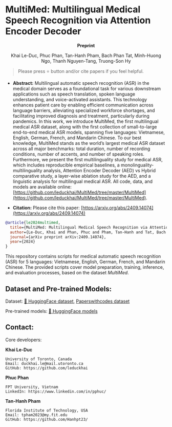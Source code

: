 # MultiMed: Multilingual Medical Speech Recognition via Attention Encoder Decoder

**<div align="center">Preprint</div>**

<div align="center">Khai Le-Duc, Phuc Phan, Tan-Hanh Pham, Bach Phan Tat, Minh-Huong Ngo, Thanh Nguyen-Tang, Truong-Son Hy</div>


> Please press ⭐ button and/or cite papers if you feel helpful.

* **Abstract:**
Multilingual automatic speech recognition (ASR) in the medical domain serves as a foundational task for various downstream applications such as speech translation, spoken language understanding, and voice-activated assistants. This technology enhances patient care by enabling efficient communication across language barriers, alleviating specialized workforce shortages, and facilitating improved diagnosis and treatment, particularly during pandemics. In this work, we introduce MultiMed, the first multilingual medical ASR dataset, along with the first collection of small-to-large end-to-end medical ASR models, spanning five languages: Vietnamese, English, German, French, and Mandarin Chinese. To our best knowledge, MultiMed stands as the world’s largest medical ASR dataset across all major benchmarks: total duration, number of recording conditions, number of accents, and number of speaking roles. Furthermore, we present the first multilinguality study for medical ASR, which includes reproducible empirical baselines, a monolinguality-multilinguality analysis, Attention Encoder Decoder (AED) vs Hybrid comparative study, a layer-wise ablation study for the AED, and a linguistic analysis for multilingual medical ASR. All code, data, and models are available online: [https://github.com/leduckhai/MultiMed/tree/master/MultiMed](https://github.com/leduckhai/MultiMed/tree/master/MultiMed).

* **Citation:**
Please cite this paper: [https://arxiv.org/abs/2409.14074](https://arxiv.org/abs/2409.14074)

``` bibtex
@article{le2024multimed,
  title={MultiMed: Multilingual Medical Speech Recognition via Attention Encoder Decoder},
  author={Le-Duc, Khai and Phan, Phuc and Pham, Tan-Hanh and Tat, Bach Phan and Ngo, Minh-Huong and Hy, Truong-Son},
  journal={arXiv preprint arXiv:2409.14074},
  year={2024}
}
```

This repository contains scripts for medical automatic speech recognition (ASR) for 5 languages: Vietnamese, English, German, French, and Mandarin Chinese. 
The provided scripts cover model preparation, training, inference, and evaluation processes, based on the dataset *MultiMed*.

## Dataset and Pre-trained Models:

Dataset: [🤗 HuggingFace dataset](https://huggingface.co/datasets/leduckhai/MultiMed), [Paperswithcodes dataset](https://paperswithcode.com/dataset/multimed)

Pre-trained models: [🤗 HuggingFace models](https://huggingface.co/leduckhai/MultiMed)

## Contact:

Core developers:

**Khai Le-Duc**
```
University of Toronto, Canada
Email: duckhai.le@mail.utoronto.ca
GitHub: https://github.com/leduckhai
```

**Phuc Phan**
```
FPT University, Vietnam
LinkedIn: https://www.linkedin.com/in/pphuc/
```

**Tan-Hanh Pham**
```
Florida Institute of Technology, USA
Email: tpham2023@my.fit.edu
GitHub: https://github.com/Hanhpt23/
```
